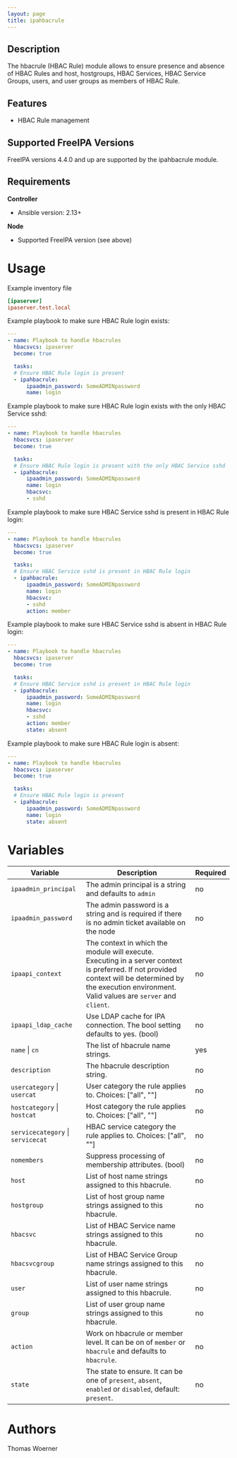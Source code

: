```yaml
---
layout: page
title: ipahbacrule
---
```


Description
-----------

The hbacrule (HBAC Rule) module allows to ensure presence and absence of HBAC Rules and host, hostgroups, HBAC Services, HBAC Service Groups, users, and user groups as members of HBAC Rule.


Features
--------
* HBAC Rule management


Supported FreeIPA Versions
--------------------------

FreeIPA versions 4.4.0 and up are supported by the ipahbacrule module.


Requirements
------------

**Controller**
* Ansible version: 2.13+

**Node**
* Supported FreeIPA version (see above)


Usage
=====

Example inventory file

```ini
[ipaserver]
ipaserver.test.local
```


Example playbook to make sure HBAC Rule login exists:

```yaml
---
- name: Playbook to handle hbacrules
  hbacsvcs: ipaserver
  become: true

  tasks:
  # Ensure HBAC Rule login is present
  - ipahbacrule:
      ipaadmin_password: SomeADMINpassword
      name: login
```


Example playbook to make sure HBAC Rule login exists with the only HBAC Service sshd:

```yaml
---
- name: Playbook to handle hbacrules
  hbacsvcs: ipaserver
  become: true

  tasks:
  # Ensure HBAC Rule login is present with the only HBAC Service sshd
  - ipahbacrule:
      ipaadmin_password: SomeADMINpassword
      name: login
      hbacsvc:
      - sshd
```

Example playbook to make sure HBAC Service sshd is present in HBAC Rule login:

```yaml
---
- name: Playbook to handle hbacrules
  hbacsvcs: ipaserver
  become: true

  tasks:
  # Ensure HBAC Service sshd is present in HBAC Rule login
  - ipahbacrule:
      ipaadmin_password: SomeADMINpassword
      name: login
      hbacsvc:
      - sshd
      action: member
```

Example playbook to make sure HBAC Service sshd is absent in HBAC Rule login:

```yaml
---
- name: Playbook to handle hbacrules
  hbacsvcs: ipaserver
  become: true

  tasks:
  # Ensure HBAC Service sshd is present in HBAC Rule login
  - ipahbacrule:
      ipaadmin_password: SomeADMINpassword
      name: login
      hbacsvc:
      - sshd
      action: member
      state: absent
```

Example playbook to make sure HBAC Rule login is absent:

```yaml
---
- name: Playbook to handle hbacrules
  hbacsvcs: ipaserver
  become: true

  tasks:
  # Ensure HBAC Rule login is present
  - ipahbacrule:
      ipaadmin_password: SomeADMINpassword
      name: login
      state: absent
```


Variables
=========

Variable | Description | Required
-------- | ----------- | --------
`ipaadmin_principal` | The admin principal is a string and defaults to `admin` | no
`ipaadmin_password` | The admin password is a string and is required if there is no admin ticket available on the node | no
`ipaapi_context` | The context in which the module will execute. Executing in a server context is preferred. If not provided context will be determined by the execution environment. Valid values are `server` and `client`. | no
`ipaapi_ldap_cache` | Use LDAP cache for IPA connection. The bool setting defaults to yes. (bool) | no
`name` \| `cn` | The list of hbacrule name strings. | yes
`description` | The hbacrule description string. | no
`usercategory` \| `usercat` | User category the rule applies to. Choices: ["all", ""] | no
`hostcategory` \| `hostcat` | Host category the rule applies to. Choices: ["all", ""] | no
`servicecategory` \| `servicecat` | HBAC service category the rule applies to. Choices: ["all", ""] | no
`nomembers` | Suppress processing of membership attributes. (bool) | no
`host` | List of host name strings assigned to this hbacrule. | no
`hostgroup` | List of host group name strings assigned to this hbacrule. | no
`hbacsvc` | List of HBAC Service name strings assigned to this hbacrule. | no
`hbacsvcgroup` | List of HBAC Service Group name strings assigned to this hbacrule. | no
`user` | List of user name strings assigned to this hbacrule. | no
`group` | List of user group name strings assigned to this hbacrule. | no
`action` | Work on hbacrule or member level. It can be on of `member` or `hbacrule` and defaults to `hbacrule`. | no
`state` | The state to ensure. It can be one of `present`, `absent`, `enabled` or `disabled`, default: `present`. | no


Authors
=======

Thomas Woerner
